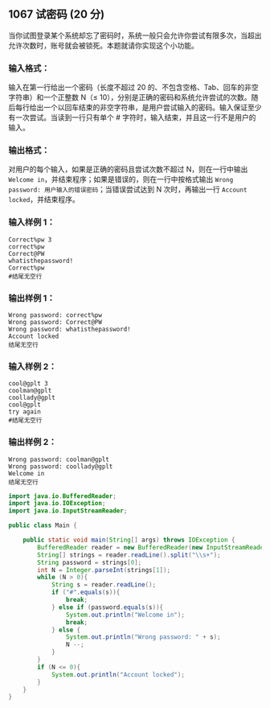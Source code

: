 ## 1067 试密码 (20 分)

当你试图登录某个系统却忘了密码时，系统一般只会允许你尝试有限多次，当超出允许次数时，账号就会被锁死。本题就请你实现这个小功能。

### 输入格式：

输入在第一行给出一个密码（长度不超过 20 的、不包含空格、Tab、回车的非空字符串）和一个正整数 N（≤ 10），分别是正确的密码和系统允许尝试的次数。随后每行给出一个以回车结束的非空字符串，是用户尝试输入的密码。输入保证至少有一次尝试。当读到一行只有单个 # 字符时，输入结束，并且这一行不是用户的输入。

### 输出格式：

对用户的每个输入，如果是正确的密码且尝试次数不超过 N，则在一行中输出 `Welcome in`，并结束程序；如果是错误的，则在一行中按格式输出 `Wrong password: 用户输入的错误密码`；当错误尝试达到 N 次时，再输出一行 `Account locked`，并结束程序。

### 输入样例 1：

```in
Correct%pw 3
correct%pw
Correct@PW
whatisthepassword!
Correct%pw
#结尾无空行
```

### 输出样例 1：

```out
Wrong password: correct%pw
Wrong password: Correct@PW
Wrong password: whatisthepassword!
Account locked
结尾无空行
```

### 输入样例 2：

```in
cool@gplt 3
coolman@gplt
coollady@gplt
cool@gplt
try again
#结尾无空行
```

### 输出样例 2：

```out
Wrong password: coolman@gplt
Wrong password: coollady@gplt
Welcome in
结尾无空行
```



```java
import java.io.BufferedReader;
import java.io.IOException;
import java.io.InputStreamReader;

public class Main {

    public static void main(String[] args) throws IOException {
        BufferedReader reader = new BufferedReader(new InputStreamReader(System.in));
        String[] strings = reader.readLine().split("\\s+");
        String password = strings[0];
        int N = Integer.parseInt(strings[1]);
        while (N > 0){
            String s = reader.readLine();
            if ("#".equals(s)){
                break;
            } else if (password.equals(s)){
                System.out.println("Welcome in");
                break;
            } else {
                System.out.println("Wrong password: " + s);
                N --;
            }
        }
        if (N <= 0){
            System.out.println("Account locked");
        }
    }
}
```

